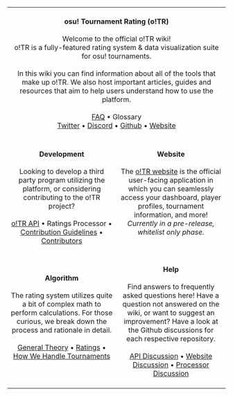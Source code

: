 <table>
  <tr align="center">
    <td align="center" colspan="2" width="800">
      </br>
      <b>osu! Tournament Rating (o!TR)</b>
      </br></br>
      Welcome to the official o!TR wiki!
      </br>
      o!TR is a fully-featured rating system & data visualization suite for osu! tournaments.
      </br></br>
      In this wiki you can find information about all of the tools that make up o!TR. We also host important articles, guides and resources that aim to help users understand how to use the platform.
      </br></br>
      <a href="algorithm/tournaments.md">FAQ</a> • 
      <a>Glossary</a></br>
      <a href="https://twitter.com/osu_tr">Twitter</a> • 
      <a href="">Discord</a> • 
      <a href="https://github.com/osu-tournament-rating">Github</a> • 
      <a href="https://otr.stagec.xyz/unauthorized">Website</a>
      </br></br>
    </td>
  </tr>
  <tr>
    <td align="center" width="400">
      </br>
      <b>Development</b>
      </br></br>
      Looking to develop a third party program utilizing the platform, or considering contributing to the o!TR project?
      </br></br>
      <a href="api/README.md">o!TR API</a> • 
      <a>Ratings Processor</a> • 
      <a href="contribution/README.md">Contribution Guidelines</a> • 
      <a href="contribution/contributors/en.md">Contributors</a>
      </br></br>
    </td>
    <td align="center" width="400">
      </br>
      <b>Website</b>
      </br></br>
      The <a href="https://otr.stagec.xyz/unauthorized">o!TR website</a> is the official user-facing application in which you can seamlessly access your dashboard, player profiles, tournament information, and more! <i>Currently in a pre-release, whitelist only phase.</i>
      </br></br></br>
    </td>
  </tr>
  <tr>
    <td align="center" width="400">
      <b>Algorithm</b>
      </br></br>
      The rating system utilizes quite a bit of complex math to perform calculations. For those curious, we break down the process and rationale in detail.
      </br></br>
      <a href="algorithm/README.md">General Theory</a> • 
      <a href="algorithm/ratings.md">Ratings</a> • 
      <a href="algorithm/tournaments.md">How We Handle Tournaments</a>
      </br></br>
    </td>
    <td align="center" width="400">
    <!-- For now I am padding these cells with newlines to preserve the vertical spacing. This kinda sucks, but Github Flavored Markdown does not support CSS with HTML so I am not sure how I can do this dynamically. -->
      </br>
      <b>Help</b>
      </br></br>
      Find answers to frequently asked questions here! Have a question not answered on the wiki, or want to suggest an improvement? Have a look at the Github discussions for each respective repository.
      </br></br>
      <a href="https://github.com/osu-tournament-rating/otr-api/discussions">API Discussion</a> • 
      <a href="https://github.com/osu-tournament-rating/otr-web">Website Discussion</a> • 
      <a href="https://github.com/osu-tournament-rating/otr-processor">Processor Discussion</a>
      </br></br>
    </td>
  </tr>
</table>